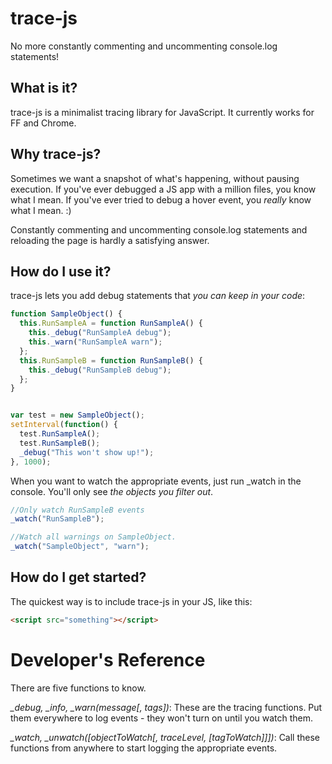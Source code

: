 trace-js
========

No more constantly commenting and uncommenting console.log statements!

What is it?
-----------
trace-js is a minimalist tracing library for JavaScript. It currently works for FF and Chrome.

Why trace-js?
-------------
Sometimes we want a snapshot of what's happening, without pausing execution. If you've ever debugged a JS app with a million files, you know what I mean. If you've ever tried to debug a hover event, you _really_ know what I mean. :)

Constantly commenting and uncommenting console.log statements and reloading the page is hardly a satisfying answer.

How do I use it?
----------------

trace-js lets you add debug statements that *you can keep in your code*:

``` js
function SampleObject() {
  this.RunSampleA = function RunSampleA() {
    this._debug("RunSampleA debug");
    this._warn("RunSampleA warn");
  };
  this.RunSampleB = function RunSampleB() {
    this._debug("RunSampleB debug");
  };
}


var test = new SampleObject();
setInterval(function() {
  test.RunSampleA();
  test.RunSampleB();
  _debug("This won't show up!");
}, 1000);
```

When you want to watch the appropriate events, just run _watch in the console. You'll only see *the objects you filter out*.

``` js
//Only watch RunSampleB events
_watch("RunSampleB");

//Watch all warnings on SampleObject.
_watch("SampleObject", "warn");

```


How do I get started?
---------------------

The quickest way is to include trace-js in your JS, like this:
``` html
<script src="something"></script>
```

Developer's Reference
====================
There are five functions to know.

*_debug, _info, _warn(message[, tags])*: These are the tracing functions. Put them everywhere to log events - they won't turn on until you watch them.

*_watch, _unwatch([objectToWatch[, traceLevel, [tagToWatch]]])*: Call these functions from anywhere to start logging the appropriate events.